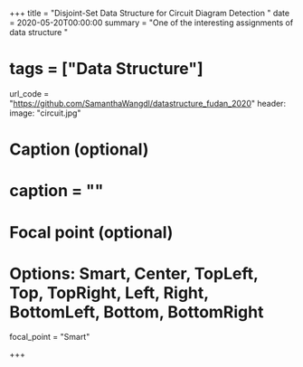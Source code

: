 +++
title = "Disjoint-Set Data Structure for Circuit Diagram Detection "
date = 2020-05-20T00:00:00
summary = "One of the interesting assignments of data structure "
# tags = ["Data Structure"]
url_code = "https://github.com/SamanthaWangdl/datastructure_fudan_2020"
header:  
  image: "circuit.jpg"

# Caption (optional)
# caption = ""

# Focal point (optional)
# Options: Smart, Center, TopLeft, Top, TopRight, Left, Right, BottomLeft, Bottom, BottomRight
focal_point = "Smart"

+++
